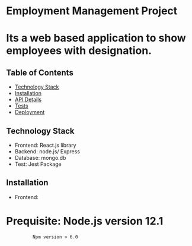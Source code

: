 # Employment Management Project

# Its a web based application to show employees with designation.

## Table of Contents

- [Technology Stack](#technologystack)
- [Installation](#installation)
- [API Details](#api)
- [Tests](#test)
- [Deployment](#deployment)

## Technology Stack
- Frontend: React.js library
- Backend: node.js/ Express
- Database: mongo.db
- Test: Jest Package

## Installation
- Frontend:
# Prequisite: Node.js version 12.1
              Npm version > 6.0

